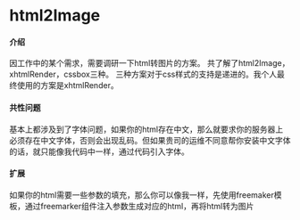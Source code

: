 # html2Image

#### 介绍
因工作中的某个需求，需要调研一下html转图片的方案。
共了解了html2Image，xhtmlRender，cssbox三种。
三种方案对于css样式的支持是递进的。我个人最终使用的方案是xhtmlRender。

#### 共性问题
基本上都涉及到了字体问题，如果你的html存在中文，那么就要求你的服务器上必须存在中文字体，否则会出现乱码。但如果贵司的运维不同意帮你安装中文字体的话，就只能像我代码中一样，通过代码引入字体。

#### 扩展
如果你的html需要一些参数的填充，那么你可以像我一样，先使用freemaker模板，通过freemarker组件注入参数生成对应的html，再将html转为图片